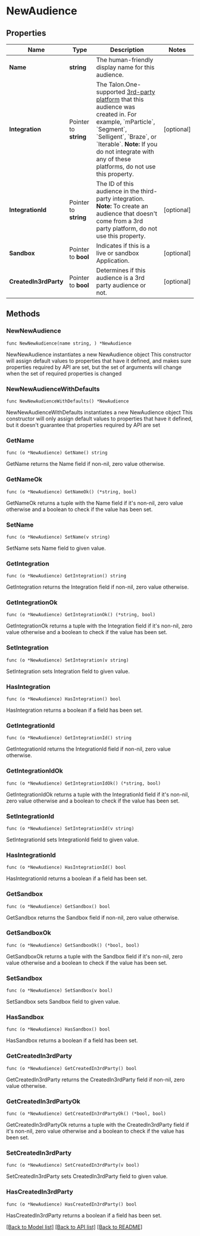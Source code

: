 # NewAudience

## Properties

Name | Type | Description | Notes
------------ | ------------- | ------------- | -------------
**Name** | **string** | The human-friendly display name for this audience. | 
**Integration** | Pointer to **string** | The Talon.One-supported [3rd-party platform](https://docs.talon.one/docs/dev/technology-partners/overview) that this audience was created in.  For example, &#x60;mParticle&#x60;, &#x60;Segment&#x60;, &#x60;Selligent&#x60;, &#x60;Braze&#x60;, or &#x60;Iterable&#x60;.  **Note:** If you do not integrate with any of these platforms, do not use this property.  | [optional] 
**IntegrationId** | Pointer to **string** | The ID of this audience in the third-party integration.  **Note:** To create an audience that doesn&#39;t come from a 3rd party platform, do not use this property.  | [optional] 
**Sandbox** | Pointer to **bool** | Indicates if this is a live or sandbox Application. | [optional] 
**CreatedIn3rdParty** | Pointer to **bool** | Determines if this audience is a 3rd party audience or not. | [optional] 

## Methods

### NewNewAudience

`func NewNewAudience(name string, ) *NewAudience`

NewNewAudience instantiates a new NewAudience object
This constructor will assign default values to properties that have it defined,
and makes sure properties required by API are set, but the set of arguments
will change when the set of required properties is changed

### NewNewAudienceWithDefaults

`func NewNewAudienceWithDefaults() *NewAudience`

NewNewAudienceWithDefaults instantiates a new NewAudience object
This constructor will only assign default values to properties that have it defined,
but it doesn't guarantee that properties required by API are set

### GetName

`func (o *NewAudience) GetName() string`

GetName returns the Name field if non-nil, zero value otherwise.

### GetNameOk

`func (o *NewAudience) GetNameOk() (*string, bool)`

GetNameOk returns a tuple with the Name field if it's non-nil, zero value otherwise
and a boolean to check if the value has been set.

### SetName

`func (o *NewAudience) SetName(v string)`

SetName sets Name field to given value.


### GetIntegration

`func (o *NewAudience) GetIntegration() string`

GetIntegration returns the Integration field if non-nil, zero value otherwise.

### GetIntegrationOk

`func (o *NewAudience) GetIntegrationOk() (*string, bool)`

GetIntegrationOk returns a tuple with the Integration field if it's non-nil, zero value otherwise
and a boolean to check if the value has been set.

### SetIntegration

`func (o *NewAudience) SetIntegration(v string)`

SetIntegration sets Integration field to given value.

### HasIntegration

`func (o *NewAudience) HasIntegration() bool`

HasIntegration returns a boolean if a field has been set.

### GetIntegrationId

`func (o *NewAudience) GetIntegrationId() string`

GetIntegrationId returns the IntegrationId field if non-nil, zero value otherwise.

### GetIntegrationIdOk

`func (o *NewAudience) GetIntegrationIdOk() (*string, bool)`

GetIntegrationIdOk returns a tuple with the IntegrationId field if it's non-nil, zero value otherwise
and a boolean to check if the value has been set.

### SetIntegrationId

`func (o *NewAudience) SetIntegrationId(v string)`

SetIntegrationId sets IntegrationId field to given value.

### HasIntegrationId

`func (o *NewAudience) HasIntegrationId() bool`

HasIntegrationId returns a boolean if a field has been set.

### GetSandbox

`func (o *NewAudience) GetSandbox() bool`

GetSandbox returns the Sandbox field if non-nil, zero value otherwise.

### GetSandboxOk

`func (o *NewAudience) GetSandboxOk() (*bool, bool)`

GetSandboxOk returns a tuple with the Sandbox field if it's non-nil, zero value otherwise
and a boolean to check if the value has been set.

### SetSandbox

`func (o *NewAudience) SetSandbox(v bool)`

SetSandbox sets Sandbox field to given value.

### HasSandbox

`func (o *NewAudience) HasSandbox() bool`

HasSandbox returns a boolean if a field has been set.

### GetCreatedIn3rdParty

`func (o *NewAudience) GetCreatedIn3rdParty() bool`

GetCreatedIn3rdParty returns the CreatedIn3rdParty field if non-nil, zero value otherwise.

### GetCreatedIn3rdPartyOk

`func (o *NewAudience) GetCreatedIn3rdPartyOk() (*bool, bool)`

GetCreatedIn3rdPartyOk returns a tuple with the CreatedIn3rdParty field if it's non-nil, zero value otherwise
and a boolean to check if the value has been set.

### SetCreatedIn3rdParty

`func (o *NewAudience) SetCreatedIn3rdParty(v bool)`

SetCreatedIn3rdParty sets CreatedIn3rdParty field to given value.

### HasCreatedIn3rdParty

`func (o *NewAudience) HasCreatedIn3rdParty() bool`

HasCreatedIn3rdParty returns a boolean if a field has been set.


[[Back to Model list]](../README.md#documentation-for-models) [[Back to API list]](../README.md#documentation-for-api-endpoints) [[Back to README]](../README.md)


